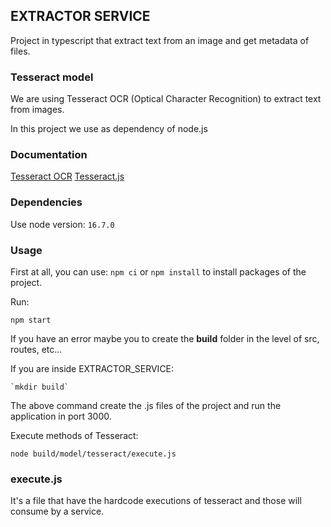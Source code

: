 ## EXTRACTOR SERVICE

Project in typescript that extract text from an image and get metadata of files.

### Tesseract model

We are using Tesseract OCR (Optical Character Recognition) to extract text from images.

In this project we use as dependency of node.js

### Documentation

[Tesseract OCR](https://github.com/tesseract-ocr/tessdoc#tesseract-user-manual)
[Tesseract.js](https://github.com/naptha/tesseract.js)

### Dependencies

Use node version: `16.7.0`

### Usage

First at all, you can use: `npm ci` or `npm install` to install packages of the project.

Run:

`npm start`

If you have an error maybe you to create the **build** folder in the level of src, routes, etc...

If you are inside EXTRACTOR_SERVICE:

    `mkdir build`

The above command create the .js files of the project and run the application in port 3000.

Execute methods of Tesseract:

`node build/model/tesseract/execute.js`

### execute.js

It's a file that have the hardcode executions of tesseract and those will consume by a service.
